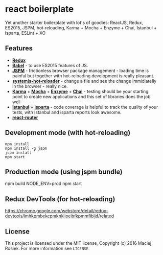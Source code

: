 # react boilerplate
Yet another starter boilerplate with lot's of goodies: ReactJS, Redux, ES2015, JSPM, hot-reloading, Karma + Mocha + Enzyme + Chai, Istanbul + isparta, ESLint + XO

## Features
- [**Redux**](https://github.com/rackt/redux) 
- [**Babel**](http://babeljs.io/) - to use ES2015 features of JS.
- [**JSPM**](http://jspm.io/) - frictionless browser package management - loading time is painful but together with hot-reloading development is really pleasant.
- [**systemjs-hot-reloader**](https://github.com/capaj/systemjs-hot-reloader) - change a file and see the change immidiatelly in the browser - really nice.
- [**Karma**](https://karma-runner.github.io/) + [**Mocha**](https://mochajs.org/) + [**Enzyme**](http://airbnb.io/enzyme/) + [**Chai**](http://chaijs.com/) - testing should be your starting point to create new applications and this set of libraries does the job well
- [**Istanbul**](https://github.com/gotwarlost/istanbul) + [**isparta**](https://github.com/douglasduteil/isparta) - code coverage is helpful to track the quality of your tests, with Istanbul and isparta reports look awesome.
- [**react-router**](https://github.com/rackt/react-router) 

## Development mode (with hot-reloading)
    npm install
    npm install -g jspm
    jspm install
    npm start

## Production mode (using jspm bundle)

   npm build
   NODE_ENV=prod npm start

## Redux DevTools (for hot-reloading)
https://chrome.google.com/webstore/detail/redux-devtools/lmhkpmbekcpmknklioeibfkpmmfibljd/related

## License

This project is licensed under the MIT license, Copyright (c) 2016 Maciej Rosiek. For more information see `LICENSE`.
